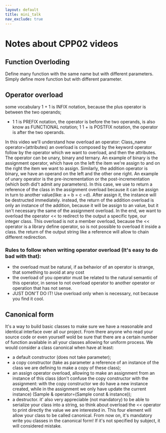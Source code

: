 ```yaml
---
layout: default
title: mini_talk
nav_exclude: true
---
```


# Notes about CPP02 videos

## Function Overloding

Define many function with the same name but with different parameters.
Simply define more function but with different parameter.

## Operator overload

some vocabulary
1 + 1 is INFIX notation, because the plus operator is between the two operands;
+ 1 1 is PREFIX notation, the operator is before the two operands, is also know as FUNCTIONAL notation;
1 1 + is POSTFIX notation, the operator is after the two operands.

In this video we'll understand how overload an operator:
	Class_name	operator+(attributes)
an overload is composed by the keyword operator follow by the operator which we want to overload, and then the attributes.
The operator can be unary, binary and ternary.
An example of binary is the assignment operator, which have on the left the item we're assign to and on the right the item we want to assign. Similarly, the addition operator is binary, we have an operand on the left and the other one right.
An example of unary operator is the pre-incrementation or the post-incrementation (which both did't admit any parameters).
In this case, we use to return a reference of the class in the assignment overload because it can be assign in turn to another value(like: a = b = c =d). After assign it, the instance will be destructed immediately. 
instead, the return of the addition overload is only an instance of the addition, because it will be assign to an value, but it isn't necessary the same of the assignment overload.
In the end, we want to overload the operator << to redirect to the output a specific type, our integer class. This overload is not a member overload, because the << operator is a library define operator, so is not possible to overload it inside a class. the return of the output string like a reference will allow to chain different redirection.

### Rules to follow when writing operator overload (It's easy to do bad with that):
- the overload must be natural, if aa behavior of an operator is strange, that something to avoid at any cost 
- the overload of you operator must be related to the natural semantic of this operator, in sense to not overload operator to another operator or operation that has not sense.
- JUST DON'T DO IT! Use overload only when is necessary, not because you find it cool.

## Canonical form

It's a way to build basic classes to make sure we have a reasonable and identical interface over all our project. From there anyone who read your source code or even yourself wold be sure that there are a certain number of function available in all your classes allowing  for uniform process.
We would consider a class canonical when have at least:
- a default constructor (does not take parameter);
- a copy constructor (take as parameter a reference of an instance of the class we are defining to make a copy of these class);
- an assign operator overload, allowing to make an assignment from an instance of this class (don't confuse the copy constructor with the assignment: with the copy constructor we do have a new instance created, while in the assignment we only have update the current instance) (Sample & operator=(Sample const & instance));
- a destructor. 
it' also very appreciable (not mandatory) to be able to serialize your class into a string, so think about overload the << operator to print directly the value we are interested in.
This four element will allow your class to be called canonical. 
From now on, it's mandatory write you classes in the canonical form! If it's not specified by subject, it will considered mistake.
